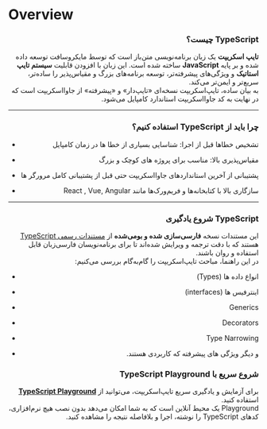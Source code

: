 # Overview

<h3 align="right" dir="rtl">TypeScript چیست؟</h3>

<p align="right" dir="rtl"><strong>تایپ اسکریپت</strong> یک زبان برنامه‌نویسی متن‌باز است که توسط مایکروسافت توسعه داده شده و بر پایه <strong>JavaScript</strong> ساخته شده است. این زبان با افزودن قابلیت <strong>سیستم تایپ استاتیک</strong> و ویژگی‌های پیشرفته‌تر، توسعه برنامه‌های بزرگ و مقیاس‌پذیر را ساده‌تر، سریع‌تر و ایمن‌تر می‌کند.<br>به بیان ساده، تایپ‌اسکریپت نسخه‌ای «تایپ‌دار» و «پیشرفته» از جاوااسکریپت است که در نهایت به کد جاوااسکریپت استاندارد کامپایل می‌شود.</p>

---

<h3 align="right" dir="rtl">چرا باید از TypeScript استفاده کنیم؟</h3>

* <p align="right" dir="rtl">تشخیص خطاها قبل از اجرا: شناسایی بسیاری از خطا ها در زمان کامپایل</p>
* <p align="right" dir="rtl">مقیاس‌پذیری بالا: مناسب برای پروژه های کوچک و بزرگ</p>
* <p align="right" dir="rtl">پشتیبانی از آخرین استاندارد‌های جاوااسکریپت حتی قبل از پشتیبانی کامل مرورگر ها</p>
* <p align="right" dir="rtl">سازگاری بالا با کتابخانه‌ها و فریم‌ورک‌ها مانند React , Vue, Angular</p>

---

<h3 align="right">شروع یادگیری TypeScript</h3>

<p align="right" dir="rtl">این مستندات نسخه <strong>فارسی‌سازی شده و بومی‌شده</strong> از <a href="https://www.typescriptlang.org/docs/">مستندات رسمی TypeScript</a> هستند که با دقت ترجمه و ویرایش شده‌اند تا برای برنامه‌نویسان فارسی‌زبان قابل استفاده و روان باشند.<br>در این راهنما، مباحث تایپ‌اسکریپت را گام‌به‌گام بررسی می‌کنیم:</p>

* <p align="right" dir="rtl">انواع داده ها (Types)</p>
* <p align="right" dir="rtl">اینترفیس ها (interfaces)</p>
* <p align="right" dir="rtl">Generics</p>
* <p align="right" dir="rtl">Decorators</p>
* <p align="right" dir="rtl">Type Narrowing</p>
* <p align="right" dir="rtl"> و دیگر ویژگی های پیشرفته که کاربردی هستند.</p>

<h3 align="right" dir="rtl">شروع سریع با TypeScript Playground</h3>

<p align="right" dir="rtl">برای آزمایش و یادگیری سریع تایپ‌اسکریپت، می‌توانید از <a href="https://www.typescriptlang.org/play"><strong>TypeScript Playground</strong></a> استفاده کنید.<br>Playground یک محیط آنلاین است که به شما امکان می‌دهد بدون نصب هیچ نرم‌افزاری، کدهای TypeScript را نوشته، اجرا و بلافاصله نتیجه را مشاهده کنید.</p>
